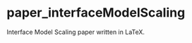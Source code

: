 paper_interfaceModelScaling
===========================

Interface Model Scaling paper written in LaTeX.
